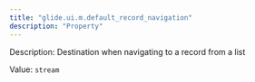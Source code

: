 ```yaml
---
title: "glide.ui.m.default_record_navigation"
description: "Property"
---
```


Description: Destination when navigating to a record from a list

Value: `stream`